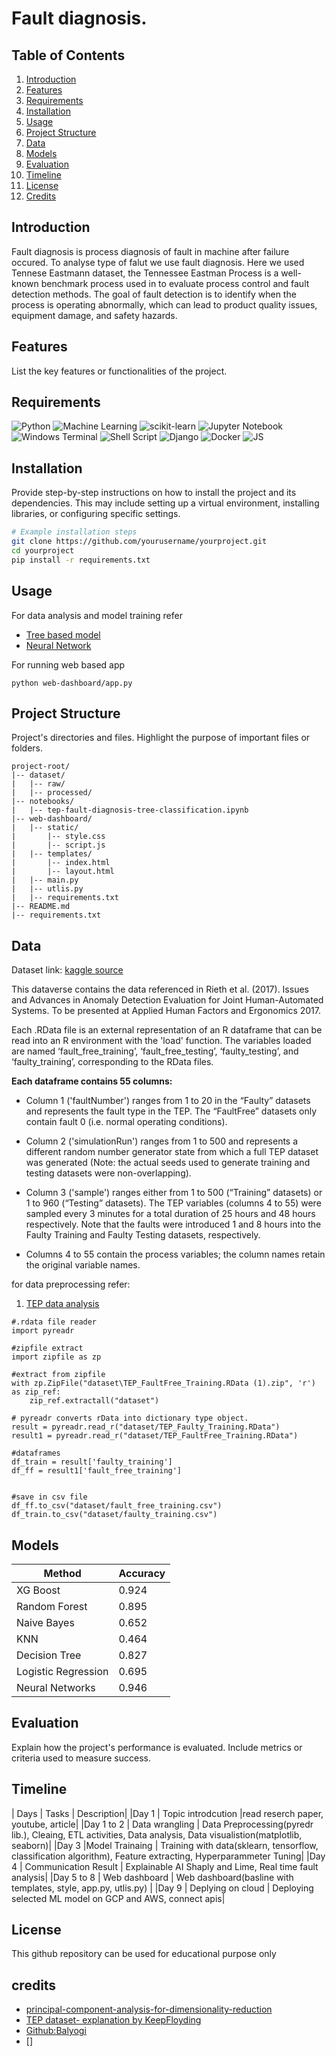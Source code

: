 # Fault diagnosis.

## Table of Contents

1. [Introduction](#introduction)
2. [Features](#features)
3. [Requirements](#requirements)
4. [Installation](#installation)
5. [Usage](#usage)
6. [Project Structure](#project-structure)
7. [Data](#data)
8. [Models](#models)
9. [Evaluation](#evaluation)
10. [Timeline](#timeline)
11. [License](#license)
12. [Credits](#credits)

## Introduction

Fault diagnosis is process diagnosis of fault in machine after failure occured. To analyse type of falut we use fault diagnosis.
Here we used Tennese Eastmann dataset, the Tennessee Eastman Process is a well-known benchmark process used in to evaluate process control and fault detection methods. The goal of fault detection is to identify when the process is operating abnormally, which can lead to product quality issues, equipment damage, and safety hazards.
 

## Features

List the key features or functionalities of the project.

## Requirements
![Python](https://img.shields.io/badge/python-3670A0?style=for-the-badge&logo=python&logoColor=ffdd54)
![Machine Learning](https://img.shields.io/badge/Machine_Learning-blue?style=for-the-badge&logo=python&logoColor=ffdd54)
![scikit-learn](https://img.shields.io/badge/scikit--learn-%23F7931E.svg?style=for-the-badge&logo=scikit-learn&logoColor=white)
![Jupyter Notebook](https://img.shields.io/badge/jupyter-%23FA0F00.svg?style=for-the-badge&logo=jupyter&logoColor=white)
![Windows Terminal](https://img.shields.io/badge/Windows%20Terminal-%234D4D4D.svg?style=for-the-badge&logo=windows-terminal&logoColor=white)
![Shell Script](https://img.shields.io/badge/Bash-%23121011.svg?style=for-the-badge&logo=gnu-bash&logoColor=white)
![Django](https://img.shields.io/badge/django-%23092E20.svg?style=for-the-badge&logo=django&logoColor=white)
![Docker](https://img.shields.io/badge/docker-%230db7ed.svg?style=for-the-badge&logo=docker&logoColor=white)
![JS](https://img.shields.io/badge/logo-javascript-blue?logo=javascript)


## Installation

Provide step-by-step instructions on how to install the project and its dependencies. This may include setting up a virtual environment, installing libraries, or configuring specific settings.

```bash
# Example installation steps
git clone https://github.com/yourusername/yourproject.git
cd yourproject
pip install -r requirements.txt
```

## Usage

For data analysis and model training refer 
* [Tree based model](tep-fault-diagnosis-tree-classification.ipynb)
* [Neural Network](tep-fault-diagnosis-usingNeural_network.ipynb)


For running web based app
```
python web-dashboard/app.py

```


## Project Structure

 Project's directories and files. Highlight the purpose of important files or folders.

```
project-root/
|-- dataset/
|   |-- raw/
|   |-- processed/
|-- notebooks/
|   |-- tep-fault-diagnosis-tree-classification.ipynb
|-- web-dashboard/
|   |-- static/
|       |-- style.css
|       |-- script.js
|   |-- templates/
|       |-- index.html 
|       |-- layout.html
|   |-- main.py
|   |-- utlis.py
|   |-- requirements.txt
|-- README.md
|-- requirements.txt
```

## Data
Dataset link: [kaggle source](https://www.kaggle.com/datasets/averkij/tennessee-eastman-process-simulation-dataset)

This dataverse contains the data referenced in Rieth et al. (2017). Issues and Advances in Anomaly Detection Evaluation for Joint Human-Automated Systems. To be presented at Applied Human Factors and Ergonomics 2017.

Each .RData file is an external representation of an R dataframe that can be read into an R environment with the 'load' function. The variables loaded are named ‘fault_free_training’, ‘fault_free_testing’, ‘faulty_testing’, and ‘faulty_training’, corresponding to the RData files.

**Each dataframe contains 55 columns:**

* Column 1 ('faultNumber') ranges from 1 to 20 in the “Faulty” datasets and represents the fault type in the TEP. The “FaultFree” datasets only contain fault 0 (i.e. normal operating conditions).

* Column 2 ('simulationRun') ranges from 1 to 500 and represents a different random number generator state from which a full TEP dataset was generated (Note: the actual seeds used to generate training and testing datasets were non-overlapping).

* Column 3 ('sample') ranges either from 1 to 500 (“Training” datasets) or 1 to 960 (“Testing” datasets). The TEP variables (columns 4 to 55) were sampled every 3 minutes for a total duration of 25 hours and 48 hours respectively. Note that the faults were introduced 1 and 8 hours into the Faulty Training and Faulty Testing datasets, respectively.

* Columns 4 to 55 contain the process variables; the column names retain the original variable names.

for data preprocessing refer:
1. [TEP data analysis](tep-fault-diagnosis-tree-classification.ipynb)
```
#.rdata file reader
import pyreadr

#zipfile extract
import zipfile as zp

#extract from zipfile
with zp.ZipFile("dataset\TEP_FaultFree_Training.RData (1).zip", 'r') as zip_ref:
    zip_ref.extractall("dataset")

# pyreadr converts rData into dictionary type object.
result = pyreadr.read_r("dataset/TEP_Faulty_Training.RData")
result1 = pyreadr.read_r("dataset/TEP_FaultFree_Training.RData")

#dataframes
df_train = result['faulty_training']
df_ff = result1['fault_free_training']


#save in csv file
df_ff.to_csv("dataset/fault_free_training.csv")
df_train.to_csv("dataset/faulty_training.csv")
```

## Models

| Method                                    |Accuracy  |
|-----------------------------------------  |----------|
| XG Boost                                  |  0.924  |
| Random Forest                           |  0.895   |
| Naive Bayes                                   |  0.652   |
| KNN                               |  0.464   |
| Decision Tree                                  |  0.827   |
| Logistic Regression                                  |  0.695   |
| Neural Networks                   |  0.946  |

## Evaluation

Explain how the project's performance is evaluated. Include metrics or criteria used to measure success.

## Timeline

| Days                 | Tasks    | Description|
|Day 1 | Topic introdcution  |read reserch paper, youtube, article|
|Day 1 to 2 | Data wrangling | Data Preprocessing(pyredr lib.), Cleaing, ETL activities, Data analysis, Data visualistion(matplotlib, seaborn)|
|Day 3 |Model Trainaing | Training with data(sklearn, tensorflow, classification algorithm), Feature extracting, Hyperparammeter Tuning|
|Day 4 | Communication Result | Explainable AI Shaply and Lime, Real time fault analysis|
|Day 5 to 8 | Web dashboard | Web dashboard(basline with templates, style, app.py, utlis.py) |
|Day 9 | Deplying on cloud | Deploying selected ML model on GCP and AWS, connect apis|

## License

This github repository can be used for educational purpose only

## credits
* [principal-component-analysis-for-dimensionality-reduction](https://towardsdatascience.com/principal-component-analysis-for-dimensionality-reduction-115a3d157bad)
* [TEP dataset- explanation by KeepFloyding](https://keepfloyding.github.io/posts/data-explor-TEP-3/)
* [Github:Balyogi](https://github.com/mohan696matlab)
* []